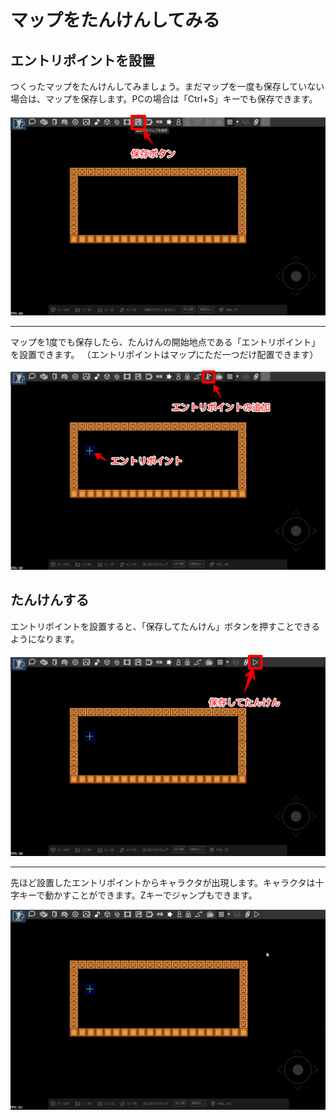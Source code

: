 # マップをたんけんしてみる

## エントリポイントを設置

つくったマップをたんけんしてみましょう。まだマップを一度も保存していない場合は、マップを保存します。PCの場合は「Ctrl+S」キーでも保存できます。

![マップを保存](../images/save.png)

---

マップを1度でも保存したら、たんけんの開始地点である「エントリポイント」を設置できます。
（エントリポイントはマップにただ一つだけ配置できます）

![エントリポイント](../images/entrypoint.png)

## たんけんする

エントリポイントを設置すると、「保存してたんけん」ボタンを押すことできるようになります。

![エントリポイント](../images/playmap.png)

---

先ほど設置したエントリポイントからキャラクタが出現します。キャラクタは十字キーで動かすことができます。Zキーでジャンプもできます。

![マップのたんけん](../images/playmap.gif)

